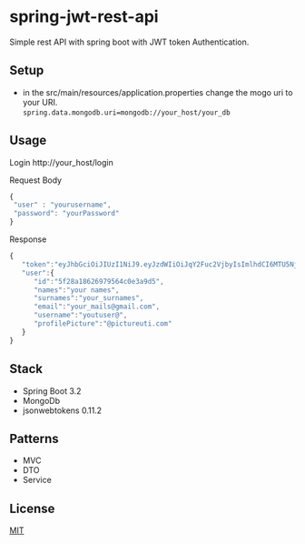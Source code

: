 # spring-jwt-rest-api
Simple rest API with spring boot with JWT token Authentication.

## Setup
- in the src/main/resources/application.properties change the mogo uri to your URI. <br>
`spring.data.mongodb.uri=mongodb://your_host/your_db` 

## Usage
Login
http://your_host/login

Request Body
``` javascript 
{
 "user" : "yourusername",
 "password": "yourPassword"
}
```

Response 
``` javascript
{   
   "token":"eyJhbGciOiJIUzI1NiJ9.eyJzdWIiOiJqY2Fuc2VjbyIsImlhdCI6MTU5NjY1Mzk4MCwiaXNzIjoidGF4aS1hcHAiLCJleHAiOjE1OTY3NDAzODB9.M_YSmrPkFjf2lAd4b5yDbat4B_QyvodCr55WKfJtrK0",
   "user":{
      "id":"5f28a18626979564c0e3a9d5",
      "names":"your names",
      "surnames":"your_surnames",
      "email":"your_mails@gmail.com",
      "username":"youtuser@",
      "profilePicture":"@pictureuti.com"
   }
}
```

## Stack
- Spring Boot 3.2
- MongoDb
- jsonwebtokens 0.11.2

## Patterns
- MVC
- DTO
- Service

## License
[MIT](https://choosealicense.com/licenses/mit/)
